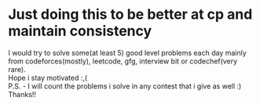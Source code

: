 # Just doing this to be better at cp and maintain consistency
I would try to solve some(at least 5) good level problems each day mainly from codeforces(mostly), leetcode, gfg, interview bit or codechef(very rare).<br>
Hope i stay motivated :,(<br>
P.S. - I will count the problems i solve in any contest that i give as well :)<br>
Thanks!!
